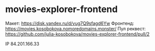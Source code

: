 # movies-explorer-frontend
Макет: https://disk.yandex.ru/d/vug7Q9sfagd6Yw
Фронтенд: https://movies.kosobokova.nomoredomains.monster/
Пул реквест: https://github.com/julia-kosobokova/movies-explorer-frontend/pull/2

IP 84.201.166.33